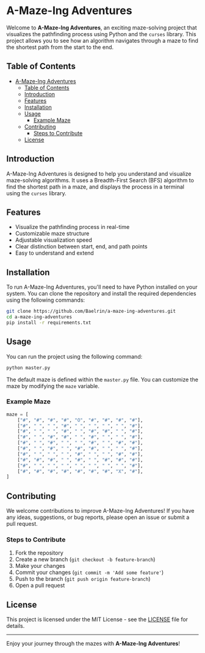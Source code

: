 # A-Maze-Ing Adventures

Welcome to **A-Maze-Ing Adventures**, an exciting maze-solving project that visualizes the pathfinding process using Python and the `curses` library. This project allows you to see how an algorithm navigates through a maze to find the shortest path from the start to the end.

## Table of Contents

- [A-Maze-Ing Adventures](#a-maze-ing-adventures)
  - [Table of Contents](#table-of-contents)
  - [Introduction](#introduction)
  - [Features](#features)
  - [Installation](#installation)
  - [Usage](#usage)
    - [Example Maze](#example-maze)
  - [Contributing](#contributing)
    - [Steps to Contribute](#steps-to-contribute)
  - [License](#license)

## Introduction

A-Maze-Ing Adventures is designed to help you understand and visualize maze-solving algorithms. It uses a Breadth-First Search (BFS) algorithm to find the shortest path in a maze, and displays the process in a terminal using the `curses` library.

## Features

- Visualize the pathfinding process in real-time
- Customizable maze structure
- Adjustable visualization speed
- Clear distinction between start, end, and path points
- Easy to understand and extend

## Installation

To run A-Maze-Ing Adventures, you'll need to have Python installed on your system. You can clone the repository and install the required dependencies using the following commands:

```bash
git clone https://github.com/Baelrin/a-maze-ing-adventures.git
cd a-maze-ing-adventures
pip install -r requirements.txt
```

## Usage

You can run the project using the following command:

```bash
python master.py
```

The default maze is defined within the `master.py` file. You can customize the maze by modifying the `maze` variable.

### Example Maze

```python
maze = [
    ["#", "#", "#", "#", "O", "#", "#", "#", "#"],
    ["#", " ", " ", "#", " ", " ", " ", " ", "#"],
    ["#", " ", " ", "#", " ", "#", "#", " ", "#"],
    ["#", " ", "#", "#", " ", "#", " ", " ", "#"],
    ["#", " ", "#", " ", " ", "#", " ", "#", "#"],
    ["#", " ", "#", " ", "#", "#", " ", " ", "#"],
    ["#", " ", " ", " ", "#", " ", " ", "#", "#"],
    ["#", "#", "#", " ", "#", " ", "#", "#", "#"],
    ["#", " ", " ", " ", " ", " ", " ", " ", "#"],
    ["#", "#", "#", "#", "#", "#", "#", "X", "#"],
]
```

## Contributing

We welcome contributions to improve A-Maze-Ing Adventures! If you have any ideas, suggestions, or bug reports, please open an issue or submit a pull request.

### Steps to Contribute

1. Fork the repository
2. Create a new branch (`git checkout -b feature-branch`)
3. Make your changes
4. Commit your changes (`git commit -m 'Add some feature'`)
5. Push to the branch (`git push origin feature-branch`)
6. Open a pull request

## License

This project is licensed under the MIT License - see the [LICENSE](LICENSE) file for details.

---

Enjoy your journey through the mazes with **A-Maze-Ing Adventures**!
